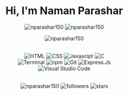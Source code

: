 <h1 align="center">Hi, I'm Naman Parashar </h1>
<p align="center"> <img src="https://github-readme-stats.vercel.app/api?username=nparashar150&show_icons=true&hide_border=true&theme=tokyonight" alt="nparashar150" />  <img src="https://github-readme-streak-stats.herokuapp.com/?user=nparashar150&hide_border=true&theme=tokyonight" alt="nparashar150" /> </p>
<p align="center"> <img src="https://activity-graph.herokuapp.com/graph?username=nparashar150&bg_color=1F222E&color=F8D866&line=F85D7F&point=FFFFFF&hide_border=false" alt="nparashar150" /> </p>
<br>
<div align="center">
  <img title="HTML-5" alt="HTML" src="https://img.shields.io/badge/HTML5-E34F26?style=for-the-badge&logo=html5&logoColor=white" />
  <img title="CSS-3" alt="CSS" src="https://img.shields.io/badge/CSS3-1572B6?style=for-the-badge&logo=css3&logoColor=white" />
  <img title="JavaScript" alt="Javascipt" src="https://img.shields.io/badge/JavaScript-F7DF1E?style=for-the-badge&logo=javascript&logoColor=black" />
  <img title="C" alt="C" src="https://img.shields.io/badge/C-00599C?style=for-the-badge&logo=c&logoColor=white" />
  <br>
  <img title="Terminal" alt="Terminal" src="https://img.shields.io/badge/Shell_Script-121011?style=for-the-badge&logo=gnu-bash&logoColor=white" />
  <img title="npm" alt="npm" src="https://img.shields.io/badge/npm-CB3837?style=for-the-badge&logo=npm&logoColor=white" />
  <img title="Git" alt="Git" src="https://img.shields.io/badge/Git-F05032?style=for-the-badge&logo=git&logoColor=white" />
  <img title="Express.Js" alt="Express.Js" src="https://img.shields.io/badge/Express.js-000000?style=for-the-badge&logo=express&logoColor=white" />
  <br>
  <img title="VS Code" alt="Visual Studio Code" src="https://img.shields.io/badge/Visual_Studio_Code-0078D4?style=for-the-badge&logo=visual%20studio%20code&logoColor=white" />
</div>
<br>
<p align="center"> <img src="https://komarev.com/ghpvc/?username=nparashar150&style=flat-square" alt="nparashar150" /> <img src="https://img.shields.io/github/followers/nparashar150?color=289672" alt="followers" /> <img src="https://img.shields.io/github/stars/nparashar150?color=FF5050" alt="stars" /></p>

